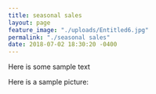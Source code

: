 ```yaml
---
title: seasonal sales
layout: page
feature_image: "./uploads/Entitled6.jpg"
permalink: "./seasonal sales"
date: 2018-07-02 18:30:20 -0400
---
```

Here is some sample text

Here is a sample picture: